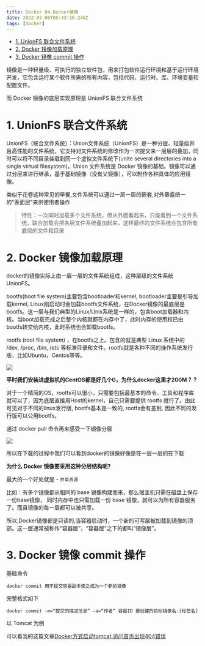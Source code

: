 ```yaml
---
title: Docker 04.Docker镜像
date: 2022-07-06T05:43:16.240Z
tags: [docker]
---
```

- [1. UnionFS 联合文件系统](#1-unionfs-联合文件系统)
- [2. Docker 镜像加载原理](#2-docker-镜像加载原理)
- [3. Docker 镜像 commit 操作](#3-docker-镜像-commit-操作)


镜像是一种轻量级、可执行的独立软件包，用来打包软件运行环境和基于运行环境开发，它包含运行某个软件所需的所有内容，包括代码、运行时、库、环境变量和配置文件。

而 Docker 镜像的底层实现原理是 UnionFS 联合文件系统

# 1. UnionFS 联合文件系统

UnionFS（联合文件系统）：Union文件系统（UnionFS）是一种分层、轻量级并且高性能的文件系统，它支持对文件系统的修改作为一次提交来一层层的叠加，同时可以将不同目录挂载到同一个虚拟文件系统下(unite several directories into a single virtual filesystem)。Union 文件系统是 Docker 镜像的基础。镜像可以通过分层来进行继承，基于基础镜像（没有父镜像），可以制作各种具体的应用镜像。

类似于花卷这种常见的早餐,文件系统可以通过一层一层的嵌套,对外暴露统一的"表面层"来供使用者操作

> 特性：一次同时加载多个文件系统，但从外面看起来，只能看到一个文件系统，联合加载会把各层文件系统叠加起来，这样最终的文件系统会包含所有底层的文件和目录

# 2. Docker 镜像加载原理

docker的镜像实际上由一层一层的文件系统组成，这种层级的文件系统UnionFS。

bootfs(boot file system)主要包含bootloader和kernel, bootloader主要是引导加载kernel, Linux刚启动时会加载bootfs文件系统，在Docker镜像的最底层是bootfs。这一层与我们典型的Linux/Unix系统是一样的，包含boot加载器和内核。当boot加载完成之后整个内核就都在内存中了，此时内存的使用权已由bootfs转交给内核，此时系统也会卸载bootfs。

rootfs (root file system) ，在bootfs之上。包含的就是典型 Linux 系统中的 /dev, /proc, /bin, /etc 等标准目录和文件。rootfs就是各种不同的操作系统发行版，比如Ubuntu，Centos等等。

![](https://gitee.com/krislin_zhao/IMGcloud/raw/master/img/20200526100200.png)

**平时我们安装进虚拟机的CentOS都是好几个G，为什么docker这里才200M？？**

对于一个精简的OS，rootfs可以很小，只需要包括最基本的命令、工具和程序库就可以了，因为底层直接用Host的kernel，自己只需要提供 rootfs 就行了。由此可见对于不同的linux发行版, bootfs基本是一致的, rootfs会有差别, 因此不同的发行版可以公用bootfs。

通过 docker pull 命令再来感受一下镜像分层

![](https://gitee.com/krislin_zhao/IMGcloud/raw/master/img/20200526100811.png)

所以在下载的过程中我们可以看到docker的镜像好像是在一层一层的在下载

**为什么 Docker 镜像要采用这种分层结构呢?**

最大的一个好处就是 - `共享资源`

比如：有多个镜像都从相同的 base 镜像构建而来，那么宿主机只需在磁盘上保存一份base镜像， 同时内存中也只需加载一份 base 镜像，就可以为所有容器服务了。而且镜像的每一层都可以被共享。

所以,Docker镜像都是只读的,当容器启动时，一个新的可写层被加载到镜像的顶部。这一层通常被称作“容器层”，“容器层”之下的都叫“镜像层”。

# 3. Docker 镜像 commit 操作

基础命令

```
docker commit 用于提交容器副本使之成为一个新的镜像
```

完整格式如下

```
docker commit -m=“提交的描述信息” -a=“作者” 容器ID 要创建的目标镜像名:[标签名]
```

以 Tomcat 为例

可以看我的这篇文章[Docker方式启动tomcat,访问首页出现404错误](./Docker方式启动tomcat,访问首页出现404错误.md)